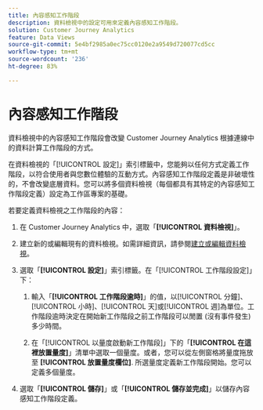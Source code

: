 ```yaml
---
title: 內容感知工作階段
description: 資料檢視中的設定可用來定義內容感知工作階段。
solution: Customer Journey Analytics
feature: Data Views
source-git-commit: 5e4bf2985a0ec75cc0120e2a9549d720077cd5cc
workflow-type: tm+mt
source-wordcount: '236'
ht-degree: 83%

---
```



# 內容感知工作階段

資料檢視中的內容感知工作階段會改變 Customer Journey Analytics 根據連線中的資料計算工作階段的方式。

在資料檢視的「[!UICONTROL 設定]」索引標籤中，您能夠以任何方式定義工作階段，以符合使用者與您數位體驗的互動方式。內容感知工作階段定義是非破壞性的，不會改變底層資料。您可以將多個資料檢視（每個都具有其特定的內容感知工作階段定義）設定為工作區專案的基礎。

若要定義資料檢視之工作階段的內容：

1. 在 Customer Journey Analytics 中，選取「**[!UICONTROL 資料檢視]**」。

1. 建立新的或編輯現有的資料檢視。如需詳細資訊，請參閱[建立或編輯資料檢視](create-dataview.md)。

1. 選取「**[!UICONTROL 設定]**」索引標籤。在「[!UICONTROL 工作階段設定]」下：

   1. 輸入「**[!UICONTROL 工作階段逾時]**」的值，以[!UICONTROL 分鐘]、[!UICONTROL 小時]、[!UICONTROL 天]或[!UICONTROL 週]為單位。工作階段逾時決定在開始新工作階段之前工作階段可以閒置 (沒有事件發生) 多少時間。

   2. 在「[!UICONTROL 以量度啟動新工作階段]」下的「**[!UICONTROL 在這裡放置量度]**」清單中選取一個量度。或者，您可以從左側窗格將量度拖放至 **[!UICONTROL 放置量度欄位]**. 所選量度定義新工作階段開始。您可以定義多個量度。

1. 選取「**[!UICONTROL 儲存]**」或「**[!UICONTROL 儲存並完成]**」以儲存內容感知工作階段定義。

